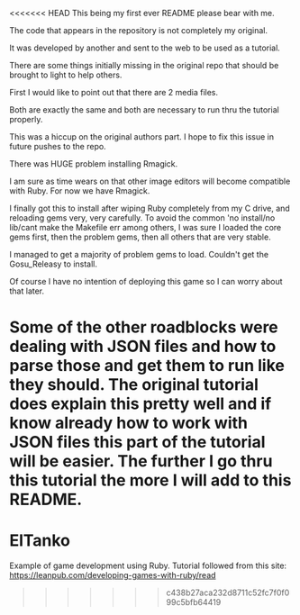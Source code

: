 <<<<<<< HEAD
This being my first ever README please bear with me.

The code that appears in the repository is not completely my original.

It was developed by another and sent to the web to be used as a tutorial.

There are some things initially missing in the original
	repo that should be brought to light to help others.
	
First I would like to point out that there are 2 media files.

Both are exactly the same and both are necessary to run thru the tutorial properly.

This was a hiccup on the original authors part. I hope to fix
	this issue in future pushes to the repo.
	
There was HUGE problem installing Rmagick.

I am sure as time wears on that other image editors will become
	compatible with Ruby. For now we have Rmagick.
	
I finally got this to install after wiping Ruby completely from my C drive,
	and reloading gems very, very carefully. To avoid the common
	'no install/no lib/cant make the Makefile err among others, I was sure I loaded
	the core gems first, then the problem gems, then all others that are very stable.
	
I managed to get a majority of problem gems to load. Couldn't get the Gosu_Releasy to install.

Of course I have no intention of deploying this game so I can worry about that later.

Some of the other roadblocks were dealing with JSON files and how to parse those
	and get them to run like they should. The original tutorial does
	explain this pretty well and if know already how to work with JSON files
	this part of the tutorial will be easier.
The further I go thru this tutorial the more I will add to this README.
=======
# ElTanko
Example of game development using Ruby. Tutorial followed from this site: https://leanpub.com/developing-games-with-ruby/read
>>>>>>> c438b27aca232d8711c52fc7f0f099c5bfb64419
